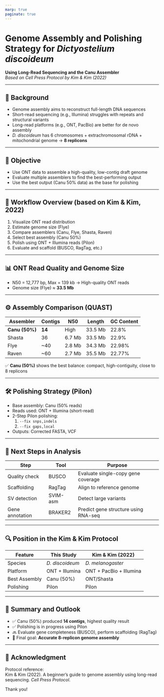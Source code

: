 ```yaml
---
marp: true
paginate: true
---
```


# Genome Assembly and Polishing Strategy for *Dictyostelium discoideum*

**Using Long-Read Sequencing and the Canu Assembler**  
*Based on Cell Press Protocol by Kim & Kim (2022)*

---

## 🧬 Background

- Genome assembly aims to reconstruct full-length DNA sequences
- Short-read sequencing (e.g., Illumina) struggles with repeats and structural variants
- Long-read platforms (e.g., ONT, PacBio) are better for de novo assembly
- *D. discoideum* has 6 chromosomes + extrachromosomal rDNA + mitochondrial genome → **8 replicons**

---

## 🎯 Objective

- Use ONT data to assemble a high-quality, low-contig draft genome
- Evaluate multiple assemblers to find the best-performing output
- Use the best output (Canu 50% data) as the base for polishing

---

## 🧪 Workflow Overview (based on Kim & Kim, 2022)

1. Visualize ONT read distribution
2. Estimate genome size (Flye)
3. Compare assemblers (Canu, Flye, Shasta, Raven)
4. Select best assembly (Canu 50%)
5. Polish using ONT + Illumina reads (Pilon)
6. Evaluate and scaffold (BUSCO, RagTag, etc.)

---

## 📊 ONT Read Quality and Genome Size

- N50 = 12,777 bp, Max = 139 kb → High-quality ONT reads
- Genome size (Flye) ≈ **33.5 Mb**

---

## ⚙️ Assembly Comparison (QUAST)

| Assembler | Contigs | N50 | Length | GC Content |
|-----------|---------|-----|--------|------------|
| **Canu (50%)** | **14** | High | 33.5 Mb | 22.8% |
| Shasta | 36 | 6.7 Mb | 33.5 Mb | 22.9% |
| Flye | ~40 | 2.8 Mb | 34.3 Mb | 22.98% |
| Raven | ~60 | 2.7 Mb | 35.5 Mb | 22.77% |

✅ **Canu (50%)** shows the best balance: compact, high-contiguity, close to 8 replicons

---

## 🛠️ Polishing Strategy (Pilon)

- Base assembly: Canu (50% reads)
- Reads used: ONT + Illumina (short-read)
- 2-Step Pilon polishing:
  1. `--fix snps,indels`
  2. `--fix gaps,local`
- Outputs: Corrected FASTA, VCF

---

## 🧪 Next Steps in Analysis

| Step | Tool | Purpose |
|------|------|---------|
| Quality check | BUSCO | Evaluate single-copy gene coverage |
| Scaffolding | RagTag | Align to reference genome |
| SV detection | SVIM-asm | Detect large variants |
| Gene annotation | BRAKER2 | Predict gene structure using RNA-seq |

---

## 🔍 Position in the Kim & Kim Protocol

| Feature | This Study | Kim & Kim (2022) |
|--------|------------|------------------|
| Species | *D. discoideum* | *D. melanogaster* |
| Platform | ONT + Illumina | ONT + PacBio + Illumina |
| Best Assembly | Canu (50%) | ONT/Shasta |
| Polishing | Pilon | Pilon |

---

## 🧾 Summary and Outlook

- ✅ Canu (50%) produced **14 contigs**, highest quality result
- ✅ Polishing is in progress using Pilon
- 🔜 Evaluate gene completeness (BUSCO), perform scaffolding (RagTag)
- 🎯 Final goal: **Accurate 8-replicon genome assembly**

---

## 🙏 Acknowledgment

Protocol reference:  
Kim & Kim (2022). A beginner’s guide to genome assembly using long-read sequencing. *Cell Press Protocol*.

Thank you!
